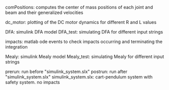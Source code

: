 comPositions: computes the center of mass positions of each joint and beam and their generalized velocities

dc_motor: plotting of the DC motor dynamics for different R and L values

DFA: simulink DFA model
DFA_test: simulating DFA for different input strings

impacts: matlab ode events to check impacts occurring and terminating the integration

Mealy: simulink Mealy model
Mealy_test: simulating Mealy for different input strings

prerun: run before "simulink_system.slx"
postrun: run after "simulink_system.slx"
simulink_system.slx: cart-pendulum system with safety system. no impacts